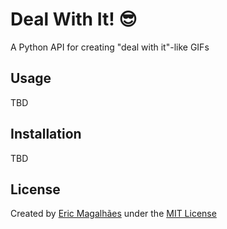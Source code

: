# Deal With It! :sunglasses:
A Python API for creating "deal with it"-like GIFs


## Usage

TBD

## Installation

TBD

## License

Created by [Eric Magalhães](https://emagalha.es) under the [MIT License](/LICENSE)
